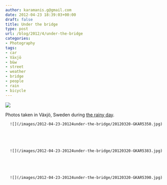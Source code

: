 ```yaml
---
author: karamanis.g@gmail.com
date: 2012-04-23 18:39:03+00:00
draft: false
title: Under the bridge
type: post
url: /blog/2012/4/under-the-bridge
categories:
- Photography
tags:
- car
- Växjö
- b&w
- street
- weather
- bridge
- people
- rain
- bicycle
---
```


![](/images/2012-04-23-20124under-the-bridge/20120320-GKAR5334.jpg)

  



Photos taken in Växjö, Sweden during [the rainy day](http://www.georgioskaramanis.com/blog/2012/4/a-rainy-day-in-vxj).


  
      ![](/images/2012-04-23-20124under-the-bridge/20120320-GKAR5350.jpg)

  


  
      ![](/images/2012-04-23-20124under-the-bridge/20120320-GKAR5383.jpg)

  


  
      ![](/images/2012-04-23-20124under-the-bridge/20120320-GKAR5390.jpg)

